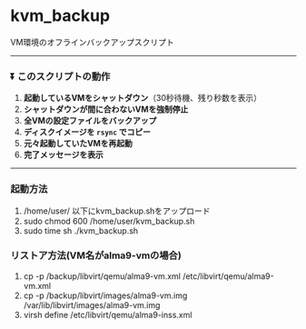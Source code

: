 # kvm_backup
VM環境のオフラインバックアップスクリプト

---

### **⏬ このスクリプトの動作**
1. **起動しているVMをシャットダウン**（30秒待機、残り秒数を表示）
2. **シャットダウンが間に合わないVMを強制停止**
3. **全VMの設定ファイルをバックアップ**
4. **ディスクイメージを `rsync` でコピー**
5. **元々起動していたVMを再起動**
6. **完了メッセージを表示**

---

### 起動方法
1. /home/user/ 以下にkvm_backup.shをアップロード
2. sudo chmod 600 /home/user/kvm_backup.sh
3. sudo time sh ./kvm_backup.sh

### リストア方法(VM名がalma9-vmの場合)
1. cp -p /backup/libvirt/qemu/alma9-vm.xml /etc/libvirt/qemu/alma9-vm.xml
2. cp -p /backup/libvirt/images/alma9-vm.img /var/lib/libvirt/images/alma9-vm.img
3. virsh define /etc/libvirt/qemu/alma9-inss.xml
